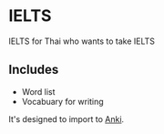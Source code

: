IELTS
=====

IELTS for Thai who wants to take IELTS


## Includes
- Word list
- Vocabuary for writing


It's designed to import to [Anki](https://apps.ankiweb.net/).
